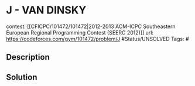 # J - VAN DINSKY

contest: [[CFICPC/101472/101472|2012-2013 ACM-ICPC Southeastern European Regional Programming Contest (SEERC 2012)]]
url: https://codeforces.com/gym/101472/problem/J
#Status/UNSOLVED
Tags: #

## Description

## Solution

